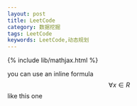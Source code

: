 ```yaml
---
layout: post
title: LeetCode
category: 数据挖掘
tags: LeetCode
keywords: LeetCode,动态规划
---
```


   <head>
    {% include lib/mathjax.html %}
  </head>
  
you can use an inline formula $$\forall x \in R$$ like this one
